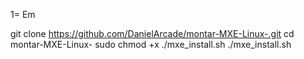 1=
Em

git clone https://github.com/DanielArcade/montar-MXE-Linux-.git
cd montar-MXE-Linux-
sudo chmod +x ./mxe_install.sh
./mxe_install.sh

